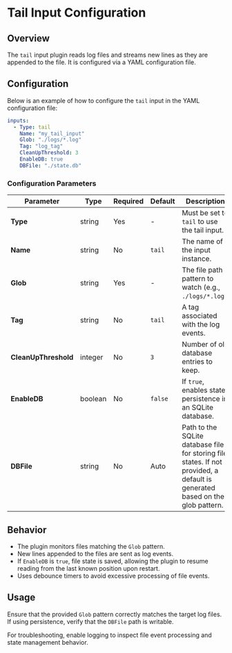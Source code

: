 # Tail Input Configuration

## Overview

The `tail` input plugin reads log files and streams new lines as they are appended to the file. It is configured via a YAML configuration file.

## Configuration

Below is an example of how to configure the `tail` input in the YAML configuration file:

```yaml
inputs:
  - Type: tail
    Name: "my_tail_input"
    Glob: "./logs/*.log"
    Tag: "log_tag"
    CleanUpThreshold: 3
    EnableDB: true
    DBFile: "./state.db"
```

### Configuration Parameters

| Parameter          | Type     | Required | Default | Description |
|-------------------|---------|----------|---------|-------------|
| **Type**         | string  | Yes      | -       | Must be set to `tail` to use the tail input. |
| **Name**         | string  | No       | `tail`  | The name of the input instance. |
| **Glob**         | string  | Yes      | -       | The file path pattern to watch (e.g., `./logs/*.log`). |
| **Tag**          | string  | No       | `tail`  | A tag associated with the log events. |
| **CleanUpThreshold** | integer | No   | `3`     | Number of old database entries to keep. |
| **EnableDB**     | boolean | No       | `false` | If `true`, enables state persistence in an SQLite database. |
| **DBFile**       | string  | No       | Auto    | Path to the SQLite database file for storing file states. If not provided, a default is generated based on the glob pattern. |

## Behavior

- The plugin monitors files matching the `Glob` pattern.
- New lines appended to the files are sent as log events.
- If `EnableDB` is `true`, file state is saved, allowing the plugin to resume reading from the last known position upon restart.
- Uses debounce timers to avoid excessive processing of file events.

## Usage

Ensure that the provided `Glob` pattern correctly matches the target log files. If using persistence, verify that the `DBFile` path is writable.

For troubleshooting, enable logging to inspect file event processing and state management behavior.
